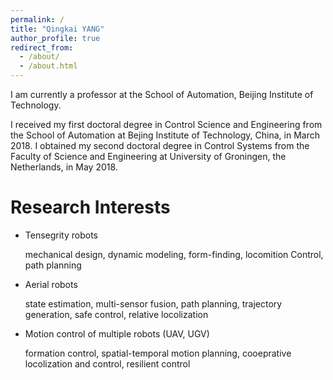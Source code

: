 ```yaml
---
permalink: /
title: "Qingkai YANG"
author_profile: true
redirect_from: 
  - /about/
  - /about.html
---
```


I am currently a professor at the School of Automation, Beijing Institute of Technology. 

I received my first doctoral degree in Control Science and Engineering from the School of Automation at Bejing Institute of Technology, China, in March 2018. I obtained my second doctoral degree in Control Systems from the Faculty of Science and Engineering at University of Groningen, the Netherlands, in May 2018.  

# Research Interests

* Tensegrity robots

   mechanical design, dynamic modeling, form-finding, locomition Control, path planning

* Aerial robots

   state estimation, multi-sensor fusion, path planning, trajectory generation, safe control, relative locolization
 
* Motion control of multiple robots (UAV, UGV)

   formation control, spatial-temporal motion planning, cooeprative locolization and control, resilient control 

